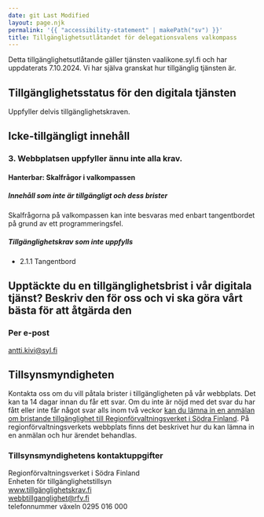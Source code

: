 ```yaml
---
date: git Last Modified
layout: page.njk
permalink: '{{ "accessibility-statement" | makePath("sv") }}'
title: Tillgänglighetsutlåtandet för delegationsvalens valkompass
---
```


Detta tillgänglighetsutlåtande gäller tjänsten vaalikone.syl.fi och har
uppdaterats 7.10.2024. Vi har själva granskat hur tillgänglig tjänsten är.

## Tillgänglighetsstatus för den digitala tjänsten

Uppfyller delvis tillgänglighetskraven.

## Icke-tillgängligt innehåll

### 3. Webbplatsen uppfyller ännu inte alla krav.

#### Hanterbar: Skalfrågor i valkompassen

##### Innehåll som inte är tillgängligt och dess brister

Skalfrågorna på valkompassen kan inte besvaras med enbart tangentbordet på grund
av ett programmeringsfel.

##### Tillgänglighetskrav som inte uppfylls

- 2.1.1 Tangentbord

## Upptäckte du en tillgänglighetsbrist i vår digitala tjänst? Beskriv den för oss och vi ska göra vårt bästa för att åtgärda den

### Per e-post

antti.kivi@syl.fi

## Tillsynsmyndigheten

Kontakta oss om du vill påtala brister i tillgängligheten på vår webbplats. Det
kan ta 14 dagar innan du får ett svar. Om du inte är nöjd med det svar du har
fått eller inte får något svar alls inom två veckor
[kan du lämna in en anmälan om bristande tillgänglighet till Regionförvaltningsverket i Södra Finland](https://www.tillgänglighetskrav.fi/dina-rattigheter/).
På regionförvaltningsverkets webbplats finns det beskrivet hur du kan lämna in
en anmälan och hur ärendet behandlas.

### Tillsynsmyndighetens kontaktuppgifter

Regionförvaltningsverket i Södra Finland<br> Enheten för
tillgänglighetstillsyn<br> www.tillgänglighetskrav.fi<br>
webbtillganglighet@rfv.fi<br> telefonnummer växeln 0295 016 000
